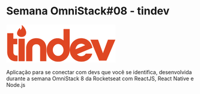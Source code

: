 # Semana OmniStack#08 - tindev

![Wallpaper](wallpapers/tindev.png)

Aplicação para se conectar com devs que você se identifica, desenvolvida durante a semana OmniStack 8 da Rocketseat com ReactJS, React Native e Node.js
